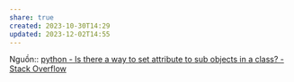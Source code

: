 ```yaml
---
share: true
created: 2023-10-30T14:29
updated: 2023-12-02T14:55
---
```


Nguồn:: [python - Is there a way to set attribute to sub objects in a class? - Stack Overflow](https://stackoverflow.com/questions/77589457/is-there-a-way-to-set-attribute-to-sub-objects-in-a-class/77589533?noredirect=1#comment136786147_77589533)